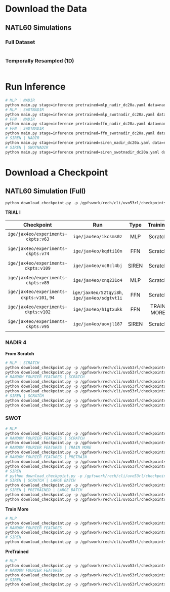 
# Download the Data


## NATL60 Simulations

### Full Dataset

```bash

```


### Temporally Resampled (1D)

```bash

```

# Run Inference

```bash
# MLP | NADIR
python main.py stage=inference pretrained=mlp_nadir_dc20a.yaml data=nadir_dc20a ++results.name=nerf_mlp_nadir_dc20a ++logger.mode="disabled" evaluation=natl60_dc20a
# MLP | SWOTNADIR
python main.py stage=inference pretrained=mlp_swotnadir_dc20a.yaml data=swot_dc20a ++results.name=nerf_mlp_swot_dc20a ++logger.mode="disabled" evaluation=natl60_dc20a
# FFN | NADIR
python main.py stage=inference pretrained=ffn_nadir_dc20a.yaml data=nadir_dc20a ++results.name=nerf_ffn_nadir_dc20a ++logger.mode="disabled" evaluation=natl60_dc20a
# FFN | SWOTNADIR
python main.py stage=inference pretrained=ffn_swotnadir_dc20a.yaml data=swot_dc20a ++results.name=nerf_ffn_swot_dc20a ++logger.mode="disabled" evaluation=natl60_dc20a
# SIREN | NADIR
python main.py stage=inference pretrained=siren_nadir_dc20a.yaml data=nadir_dc20a ++results.name=nerf_siren_nadir_dc20a ++logger.mode="disabled" evaluation=natl60_dc20a
# SIREN | SWOTNADIR
python main.py stage=inference pretrained=siren_swotnadir_dc20a.yaml data=swot_dc20a ++results.name=nerf_siren_swot_dc20a ++logger.mode="disabled" evaluation=natl60_dc20a
```

# Download a Checkpoint

## NATL60 Simulation (Full)

```python
python download_checkpoint.py -p /gpfswork/rech/cli/uvo53rl/checkpoints/nerfs/siren/natl60/full/ -r ige/jax4eo/r6y4hg38 -c ige/jax4eo/experiments-ckpts:v26
```

**TRIAL I**

| Checkpoint | Run | Type | Training | Run | Experiment |
|:----------:|:--:|:-----:|:--------:|:---:|:----------:|
| `ige/jax4eo/experiments-ckpts:v63` | `ige/jax4eo/ikcsms0z` | MLP | Scratch | https://wandb.ai/ige/jax4eo/runs/ikcsms0z?workspace=user-emanjohnson91 | NADIR4 |
| `ige/jax4eo/experiments-ckpts:v74` | `ige/jax4eo/kqdti10n` | FFN | Scratch | https://wandb.ai/ige/jax4eo/runs/tzmywo1b/overview?workspace=user-emanjohnson91 | NADIR4 |
| `ige/jax4eo/experiments-ckpts:v109` | `ige/jax4eo/xc8cl4bj` | SIREN | Scratch | https://wandb.ai/ige/jax4eo/runs/tzmywo1b/overview?workspace=user-emanjohnson91 | NADIR4 |
| `ige/jax4eo/experiments-ckpts:v89` | `ige/jax4eo/cnq231o4` | MLP | Scratch | https://wandb.ai/ige/jax4eo/runs/ikcsms0z?workspace=user-emanjohnson91 | SWOT1NADIR5 |
| `ige/jax4eo/experiments-ckpts:v101`, `94`| `ige/jax4eo/52tqyi8h`, `ige/jax4eo/sdgtvt1i` | FFN | Scratch | https://wandb.ai/ige/jax4eo/runs/tzmywo1b/overview?workspace=user-emanjohnson91 | SWOT1NADIR5 |
| `ige/jax4eo/experiments-ckpts:v102` | `ige/jax4eo/h1gtxukk` | FFN | TRAIN MORE | https://wandb.ai/ige/jax4eo/runs/tzmywo1b/overview?workspace=user-emanjohnson91 | SWOT1NADIR5 |
| `ige/jax4eo/experiments-ckpts:v95` | `ige/jax4eo/uovjl187` | SIREN | Scratch | https://wandb.ai/ige/jax4eo/runs/tzmywo1b/overview?workspace=user-emanjohnson91 | SWOT1NADIR5 |


### NADIR 4

**From Scratch**


```python
# MLP | SCRATCH
python download_checkpoint.py -p /gpfswork/rech/cli/uvo53rl/checkpoints/nerfs/mlp/nadir4/scratch -r ige/jax4eo/xc8cl4bj -c ige/jax4eo/experiments-ckpts:v63
python download_checkpoint.py -p /gpfswork/rech/cli/uvo53rl/checkpoints/nerfs/mlp/nadir4/scratch -r ige/jax4eo/ikcsms0z -c ige/jax4eo/experiments-ckpts:v109
# RANDOM FOURIER FEATURES | SCRATCH
python download_checkpoint.py -p /gpfswork/rech/cli/uvo53rl/checkpoints/nerfs/ffn/nadir4/scratch -r ige/jax4eo/kqdti10n -c ige/jax4eo/experiments-ckpts:v74
python download_checkpoint.py -p /gpfswork/rech/cli/uvo53rl/checkpoints/nerfs/ffn/nadir4/scratch -r ige/jax4eo/6wklm1mi -c ige/jax4eo/experiments-ckpts:v107
python download_checkpoint.py -p /gpfswork/rech/cli/uvo53rl/checkpoints/nerfs/ffn/nadir4/scratch -r ige/jax4eo/vcsjhsxb -c ige/jax4eo/experiments-ckpts:v113
# SIREN | SCRATCH
python download_checkpoint.py -p /gpfswork/rech/cli/uvo53rl/checkpoints/nerfs/siren/nadir4/scratch -r ige/jax4eo/xc8cl4bj -c ige/jax4eo/experiments-ckpts:v65
python download_checkpoint.py -p /gpfswork/rech/cli/uvo53rl/checkpoints/nerfs/siren/nadir4/scratch -r ige/jax4eo/s12gumax -c ige/jax4eo/experiments-ckpts:v112
```


### SWOT


```python
# MLP 
python download_checkpoint.py -p /gpfswork/rech/cli/uvo53rl/checkpoints/nerfs/mlp/swot1nadir5/scratch -r ige/jax4eo/cnq231o4 -c ige/jax4eo/experiments-ckpts:v89
# RANDOM FOURIER FEATURES | SCRATCH
python download_checkpoint.py -p /gpfswork/rech/cli/uvo53rl/checkpoints/nerfs/ffn/swot1nadir5/scratch -r ige/jax4eo/52tqyi8h -c ige/jax4eo/experiments-ckpts:v101
# RANDOM FOURIER FEATURES | TRAIN MORE
python download_checkpoint.py -p /gpfswork/rech/cli/uvo53rl/checkpoints/nerfs/ffn/swot1nadir5/scratch -r ige/jax4eo/h1gtxukk -c ige/jax4eo/experiments-ckpts:v102
# RANDOM FOURIER FEATURES | PRETRAIN
python download_checkpoint.py -p /gpfswork/rech/cli/uvo53rl/checkpoints/nerfs/ffn/swot1nadir5/scratch -r ige/jax4eo/gtqurpzl -c ige/jax4eo/experiments-ckpts:v99
python download_checkpoint.py -p /gpfswork/rech/cli/uvo53rl/checkpoints/nerfs/ffn/swot1nadir5/scratch -r ige/jax4eo/vnvwe0h6 -c ige/jax4eo/experiments-ckpts:v115
# SIREN
# python download_checkpoint.py -p /gpfswork/rech/cli/uvo53rl/checkpoints/nerfs/siren/swot1nadir5/scratch -r ige/jax4eo/uovjl187 -c ige/jax4eo/experiments-ckpts:v95
# SIREN | SCRATCH | LARGE BATCH
python download_checkpoint.py -p /gpfswork/rech/cli/uvo53rl/checkpoints/nerfs/siren/swot1nadir5/scratch -r ige/jax4eo/d6xysoi8 -c ige/jax4eo/experiments-ckpts:v96
# SIREN | PRETRAINED | LARGE BATCH
python download_checkpoint.py -p /gpfswork/rech/cli/uvo53rl/checkpoints/nerfs/siren/swot1nadir5/scratch -r ige/jax4eo/cpcut06s -c ige/jax4eo/experiments-ckpts:v98
python download_checkpoint.py -p /gpfswork/rech/cli/uvo53rl/checkpoints/nerfs/siren/swot1nadir5/scratch -r ige/jax4eo/ldrv7y8x -c ige/jax4eo/experiments-ckpts:v132
```

**Train More**

```python
# MLP 
python download_checkpoint.py -p /gpfswork/rech/cli/uvo53rl/checkpoints/nerfs/mlp/swot1nadir5/scratch -r ige/jax4eo/cnq231o4 -c ige/jax4eo/experiments-ckpts:v89
# RANDOM FOURIER FEATURES
python download_checkpoint.py -p /gpfswork/rech/cli/uvo53rl/checkpoints/nerfs/ffn/swot1nadir5/pretrained -r ige/jax4eo/52tqyi8h -c ige/jax4eo/experiments-ckpts:v101
# SIREN
python download_checkpoint.py -p /gpfswork/rech/cli/uvo53rl/checkpoints/nerfs/siren/swot1nadir5/pretrained -r ige/jax4eo/g7rfcz0d -c ige/jax4eo/experiments-ckpts:v103
```

**PreTrained**

```python
# MLP 
python download_checkpoint.py -p /gpfswork/rech/cli/uvo53rl/checkpoints/nerfs/mlp/swot1nadir5/scratch -r ige/jax4eo/cnq231o4 -c ige/jax4eo/experiments-ckpts:v89
# RANDOM FOURIER FEATURES
python download_checkpoint.py -p /gpfswork/rech/cli/uvo53rl/checkpoints/nerfs/ffn/swot1nadir5/pretrained -r ige/jax4eo/52tqyi8h -c ige/jax4eo/experiments-ckpts:v101
# SIREN
python download_checkpoint.py -p /gpfswork/rech/cli/uvo53rl/checkpoints/nerfs/siren/swot1nadir5/pretrained -r ige/jax4eo/g7rfcz0d -c ige/jax4eo/experiments-ckpts:v103
```
